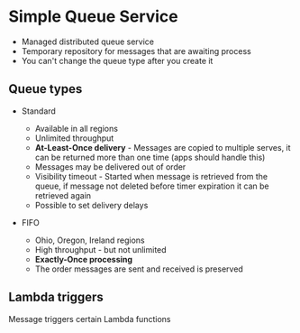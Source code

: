 # Simple Queue Service

* Managed distributed queue service
* Temporary repository for messages that are awaiting process
* You can't change the queue type after you create it

## Queue types

* Standard
    - Available in all regions
    - Unlimited throughput
    - **At-Least-Once delivery** - Messages are copied to multiple serves, it can be returned more than one time (apps should handle this)
    - Messages may be delivered out of order
    - Visibility timeout - Started when message is retrieved from the queue, if message not deleted before timer expiration it can be retrieved again
    - Possible to set delivery delays

* FIFO
    - Ohio, Oregon, Ireland regions
    - High throughput - but not unlimited
    - **Exactly-Once processing**
    - The order messages are sent and received is preserved

## Lambda triggers

Message triggers certain Lambda functions

